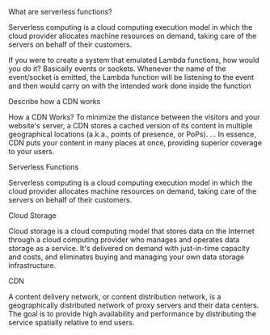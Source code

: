 What are serverless functions?

Serverless computing is a cloud computing execution model in which the cloud provider allocates machine resources on demand, taking care of the servers on behalf of their customers.


If you were to create a system that emulated Lambda functions, how would you do it?
Basically events or sockets. Whenever the name of the event/socket is emitted, the Lambda function will be listening to the event and then would carry on with the intended work done inside the function

Describe how a CDN works

How a CDN Works? To minimize the distance between the visitors and your website's server, a CDN stores a cached version of its content in multiple geographical locations (a.k.a., points of presence, or PoPs). ... In essence, CDN puts your content in many places at once, providing superior coverage to your users.

Serverless Functions

Serverless computing is a cloud computing execution model in which the cloud provider allocates machine resources on demand, taking care of the servers on behalf of their customers.


Cloud Storage

Cloud storage is a cloud computing model that stores data on the Internet through a cloud computing provider who manages and operates data storage as a service. It's delivered on demand with just-in-time capacity and costs, and eliminates buying and managing your own data storage infrastructure.


CDN

A content delivery network, or content distribution network, is a geographically distributed network of proxy servers and their data centers. The goal is to provide high availability and performance by distributing the service spatially relative to end users.
